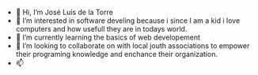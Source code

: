 - 👋 Hi, I’m José Luis de la Torre
- 👀 I’m interested in software develing because i since I am a kid i love computers and how usefull they are in todays world.
- 🌱 I’m currently learning the basics of web developement
- 💞️ I’m looking to collaborate on with local jouth associations to empower their programing knowledge and enchance their organization.
- 📫

<!---
GATOCHOCOLATE/GATOCHOCOLATE is a ✨ special ✨ repository because its `README.md` (this file) appears on your GitHub profile.
You can click the Preview link to take a look at your changes.
--->
